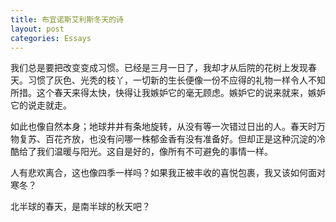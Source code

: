 ```yaml
---
title: 布宜诺斯艾利斯冬天的诗
layout: post
categories: Essays
---
```

我们总是要把改变变成习惯。已经是三月一日了，我却才从后院的花树上发现春天。习惯了灰色、光秃的枝丫，一切新的生长便像一份不应得的礼物一样令人不知所措。这个春天来得太快，快得让我嫉妒它的毫无顾虑。嫉妒它的说来就来，嫉妒它的说走就走。

如此也像自然本身；地球井井有条地旋转，从没有等一次错过日出的人。春天时万物复苏、百花齐放，也没有问哪一株郁金香有没有准备好。但却正是这种沉淀的冷酷给了我们温暖与阳光。这自是好的，像所有不可避免的事情一样。

人有悲欢离合，这也像四季一样吗？如果我正被丰收的喜悦包裹，我又该如何面对寒冬？

北半球的春天，是南半球的秋天吧？